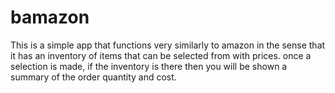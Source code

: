 # bamazon

This is a simple app that functions very similarly to amazon in the sense that it has an inventory of items that can be selected from with prices.
once a selection is made, if the inventory is there then you will be shown a summary of the order quantity and cost.
